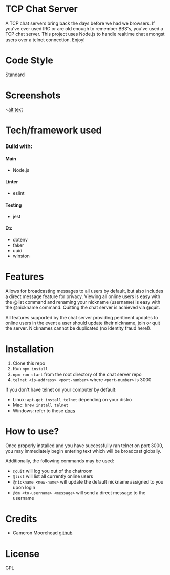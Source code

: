 # TCP Chat Server

A TCP chat servers bring back the days before we had we browsers. If you've ever used
IRC or are old enough to remember BBS's, you've used a TCP chat server. This project
uses Node.js to handle realtime chat amongst users over a telnet connection. Enjoy!

# Code Style

Standard

# Screenshots

~[alt text](https://github.com/CameronMoorehead/06-tcp-server/blob/4767dbb1d09e98f7eea3b12b9f8fe5b0bdf8318c/lab-cameron/images/Selection_100.png)

# Tech/framework used

### Build with:

#### Main
- Node.js

#### Linter
- eslint

#### Testing
- jest

#### Etc
- dotenv
- faker
- uuid
- winston

# Features

Allows for broadcasting messages to all users by default, but also includes a direct
message feature for privacy. Viewing all online users is easy with the @list command
and renaming your nickname (username) is easy with the @nickname command. Quitting
the chat server is achieved via @quit.

All features supported by the chat server providing peritinent updates to online users
in the event a user should update their nickname, join or quit the server. Nicknames
cannot be duplicated (no identity fraud here!).

# Installation

1. Clone this repo
2. Run `npm install`
3. `npm run start` from the root directory of the chat server repo
4. `telnet <ip-address> <port-number>` where `<port-number>` is 3000


If you don't have telnet on your computer by default:
- Linux: `apt-get install telnet` depending on your distro
- Mac: `brew install telnet`
- Windows: refer to these [docs](https://technet.microsoft.com/en-us/library/cc771275(v=ws.10).aspx)

# How to use?

Once properly installed and you have successfully ran telnet on port 3000, you may
immediately begin entering text which will be broadcast globally.

Additionally, the following commands may be used:
- `@quit` will log you out of the chatroom
- `@list` will list all currently online users
- `@nickname <new-name>` will update the default nickname assigned to you upon login
- `@dm <to-username> <message>` will send a direct message to the username

# Credits

- Cameron Moorehead [github](https://github.com/CameronMoorehead)

# License

GPL
